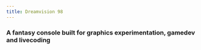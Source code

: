 ```yaml
---
title: Dreamvision 98
---
```


### A fantasy console built for graphics experimentation, gamedev and livecoding


